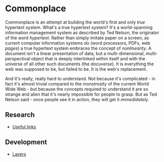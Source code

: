 # Commonplace

Commonplace is an attempt at building the world's first and only *true* hypertext system. What's a true hypertext system? It's a world-spanning information management system as described by Ted Nelson, the originator of the word *hypertext*. Rather than simply imitate paper on a screen, as current computer information systems do (word processors, PDFs, web *pages*) a true hypertext system embraces the concept of *nonlinearity*. A document isn't a linear presentation of data, but a multi-dimensional, multi-perspectival object that is deeply interlinked within itself and with the universe of all other such documents (the *docuverse*). It is everything the web was supposed to be, but failed to be. It is the web's replacement.

And it's really, really hard to understand. Not because it's complicated - in fact it's almost trivial compared to the monstrosity of the current World Wide Web - but because the concepts required to understand it are so strange and alien that it's nearly impossible for people to grasp. But as Ted Nelson said - once people see it in action, they will get it *immedidately*.

## Research

 - [Useful links](/node/hypertext-research.html)

## Development

 - [Layers](/node/layers.md)
 